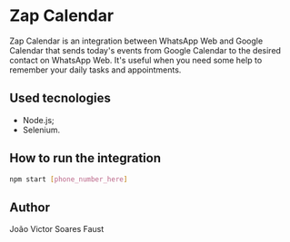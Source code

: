 # Zap Calendar

Zap Calendar is an integration between WhatsApp Web and Google Calendar that
sends today's events from Google Calendar to the desired contact on WhatsApp Web.
It's useful when you need some help to remember your daily tasks and appointments.

## Used tecnologies

- Node.js;
- Selenium.

## How to run the integration

```bash
npm start [phone_number_here]
```

## Author

João Victor Soares Faust
